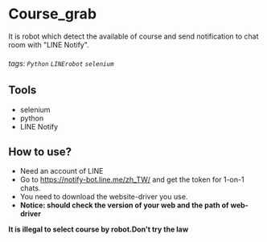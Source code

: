 # Course_grab
It is robot which detect the available of course and send notification to chat room with "LINE Notify".
###### tags: `Python` `LINErobot` `selenium`

## Tools
* selenium
* python
* LINE Notify

## How to use?
* Need an account of LINE
* Go to https://notify-bot.line.me/zh_TW/ and get the token for 1-on-1 chats.
* You need to download the website-driver you use. 
* **Notice: should check the version of your web and the path of web-driver** 

**It is illegal to select course by robot.Don't try the law**
